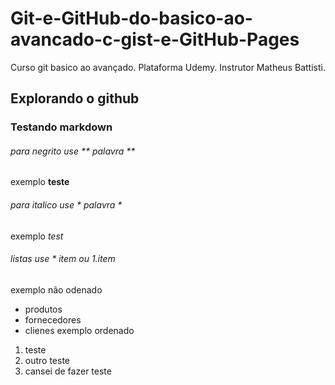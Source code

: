 # Git-e-GitHub-do-basico-ao-avancado-c-gist-e-GitHub-Pages
Curso git basico ao avançado. Plataforma Udemy. Instrutor Matheus Battisti.

## Explorando o github

### Testando markdown
###### para negrito use ** palavra **  
exemplo **teste**

###### para italico use * palavra *
exemplo *test*

###### listas use * item ou 1.item
exemplo não odenado
  * produtos
  * fornecedores
  * clienes
exemplo ordenado
  1. teste
  2. outro teste
  3. cansei de fazer teste
